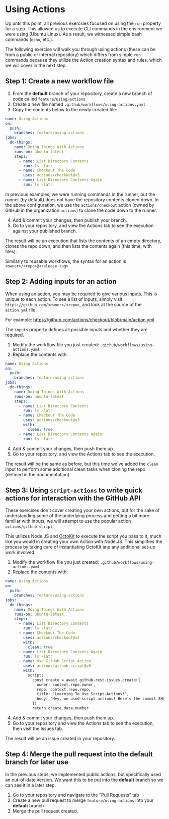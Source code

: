 # Using Actions
Up until this point, all previous exercsies focused on using the `run` property for a step. This allowed us to execute CLI commands in the environment we were using (Ubuntu Linux). As a result, we witnessed simple bash commands (`echo`, etc.).

The following exercise will walk you through using actions (these can be from a public or internal repository) which differs from simple `run` commands because they utilize the Action creation syntax and rules, which we will cover in the next step.

## Step 1: Create a new workflow file

1. From the __default__ branch of your repository, create a new branch of code called `feature/using-actions`
2. Create a new file named `.github/workflows/using-actions.yaml`
3. Copy the contents below to the newly created file:

```yaml
name: Using Actions
on:
  push:
    branches: feature/using-actions
jobs:
  do-things:
    name: Doing Things With Actions
    runs-on: ubuntu-latest
    steps:
      - name: List Directory Contents
        run: ls -latr
      - name: Checkout The Code
        uses: actions/checkout@v3
      - name: List Directory Contents Again
        run: ls -latr
```

In previous examples, we were running commands in the runner, but the runner (by default) does not have the repository contents cloned down. In the above configuration, we use the `actions/checkout` action (owned by GitHub in the organization `actions`) to clone the code down to the runner.

4. Add & commit your changes, then publish your branch.
5. Go to your repository, and view the Actions tab to see the execution against your published branch.

The result will be an execution that lists the contents of an empty directory, clones the repo down, and then lists the contents again (this time, with files).

Similarly to reusable workflows, the syntax for an action is `<owner>/<repo>@<release-tag>`

## Step 2: Adding inputs for an action

When using an action, you may be required to give various inputs. This is unique to each action. To see a list of inputs, simply visit `https://github.com/<owner>/<repo>`, and look at the source of the `action.yml` file.

For example: https://github.com/actions/checkout/blob/main/action.yml

The `inputs` property defines all possible inputs and whether they are required.

1. Modify the workflow file you just created: `.github/workflows/using-actions.yaml`
2. Replace the contents with:

```yaml
name: Using Actions
on:
  push:
    branches: feature/using-actions
jobs:
  do-things:
    name: Doing Things With Actions
    runs-on: ubuntu-latest
    steps:
      - name: List Directory Contents
        run: ls -latr
      - name: Checkout The Code
        uses: actions/checkout@v3
        with:
          clean: true
      - name: List Directory Contents Again
        run: ls -latr
```

4. Add & commit your changes, then push them up.
5. Go to your repository, and view the Actions tab to see the execution.

The result will be the same as before, but this time we've added the `clean` input to perform some additional clean tasks when cloning the repo (defined in the documentation)

## Step 3: Using `script-actions` to write quick actions for interaction with the GitHub API

These exercises don't cover creating your own actions, but for the sake of understanding some of the underlying process and getting a bit more familiar with inputs, we will attempt to use the popular action `actions/github-script`.

This utilizes Node.JS and [OctoKit](https://github.com/octokit) to execute the script you pass to it, much like you would in creating your own Action with Node.JS. This simplifies the process by taking care of instantiating OctoKit and any additional set-up work involved.

1. Modify the workflow file you just created: `.github/workflows/using-actions.yaml`
2. Replace the contents with:

```yaml
name: Using Actions
on:
  push:
    branches: feature/using-actions
jobs:
  do-things:
    name: Doing Things With Actions
    runs-on: ubuntu-latest
    steps:
      - name: List Directory Contents
        run: ls -latr
      - name: Checkout The Code
        uses: actions/checkout@v2
        with:
          clean: true
      - name: List Directory Contents Again
        run: ls -latr
      - name: Use GitHub Script Action
        uses: actions/github-script@v6
        with:
          script: |
            const create = await github.rest.issues.create({
              owner: context.repo.owner,
              repo: context.repo.repo,
              title: "Learning To Use Script-Actions!",
              body: "Hey, we used script actions! Here's the commit SHA that triggered this: ${{github.sha}}"
            })
            return create.data.number
```

4. Add & commit your changes, then push them up.
5. Go to your repository and view the Actions tab to see the execution, then visit the Issues tab.

The result will be an issue created in your repository.

## Step 4: Merge the pull request into the __default__ branch for later use

In the previous steps, we implemented public actions, but specifically used an out-of-date version. We want this to be put into the __default__ branch so we can see it in a later step.

1. Go to your repository and navigate to the "Pull Requests" tab
2. Create a new pull request to merge `feature/using-actions` into your __default__ branch
3. Merge the pull request created.